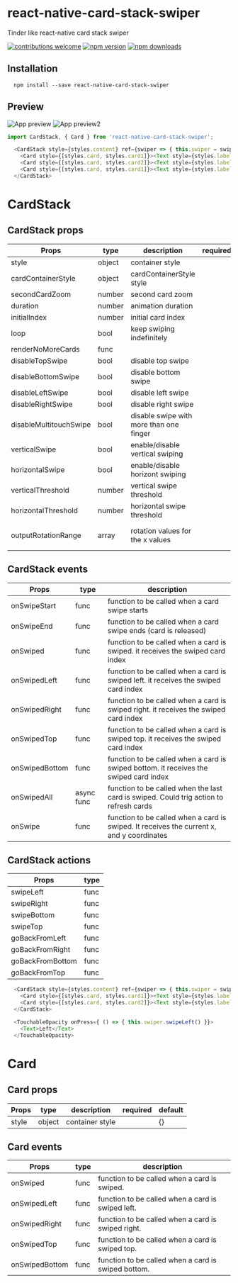 # react-native-card-stack-swiper

Tinder like react-native card stack swiper

[![contributions welcome](https://img.shields.io/badge/contributions-welcome-brightgreen.svg?style=flat)](https://github.com/lhandel/react-native-card-stack-swiper/issues)
[![npm version](https://badge.fury.io/js/react-native-card-stack-swiper.svg)](https://badge.fury.io/js/react-native-card-stack-swiper)
[![npm downloads](https://img.shields.io/npm/dt/react-native-card-stack-swiper.svg)](https://badge.fury.io/js/react-native-card-stack-swiper)

## Installation

```
  npm install --save react-native-card-stack-swiper
```

## Preview

![App preview](/animation.gif)
![App preview2](/animation2.gif)

```javascript
import CardStack, { Card } from 'react-native-card-stack-swiper';
```

```javascript
  <CardStack style={styles.content} ref={swiper => { this.swiper = swiper }}>
    <Card style={[styles.card, styles.card1]}><Text style={styles.label}>A</Text></Card>
    <Card style={[styles.card, styles.card2]}><Text style={styles.label}>B</Text></Card>
    <Card style={[styles.card, styles.card1]}><Text style={styles.label}>C</Text></Card>
  </CardStack>
```

# CardStack

## CardStack props

| Props                  | type   | description                             | required | default                     |
| ---------------------- | ------ | --------------------------------------- | -------- | --------------------------- |
| style                  | object | container style                         |          | {}                          |
| cardContainerStyle     | object | cardContainerStyle style                |          | {}                          |
| secondCardZoom         | number | second card zoom                        |          | 0.95                        |
| duration               | number | animation duration                      |          | 300                         |
| initialIndex           | number | initial card index                      |          | 0                           |
| loop                   | bool   | keep swiping indefinitely               |          | false                       |
| renderNoMoreCards      | func   |                                         |          | false                       |
| disableTopSwipe        | bool   | disable top swipe                       |          | false                       |
| disableBottomSwipe     | bool   | disable bottom swipe                    |          | false                       |
| disableLeftSwipe       | bool   | disable left swipe                      |          | false                       |
| disableRightSwipe      | bool   | disable right swipe                     |          | false                       |
| disableMultitouchSwipe | bool   | disable swipe with more than one finger |          | false                       |
| verticalSwipe          | bool   | enable/disable vertical swiping         |          | true                        |
| horizontalSwipe        | bool   | enable/disable horizont swiping         |          | true                        |
| verticalThreshold      | number | vertical swipe threshold                |          | height/4                    |
| horizontalThreshold    | number | horizontal swipe threshold              |          | width/2                     |
| outputRotationRange    | array  | rotation values for the x values        |          | ['-15deg', '0deg', '15deg'] |

## CardStack events

| Props          | type       | description                                                                               |
| -------------- | ---------- | ----------------------------------------------------------------------------------------- |
| onSwipeStart   | func       | function to be called when a card swipe starts                                            |
| onSwipeEnd     | func       | function to be called when a card swipe ends (card is released)                           |
| onSwiped       | func       | function to be called when a card is swiped. it receives the swiped card index            |
| onSwipedLeft   | func       | function to be called when a card is swiped left. it receives the swiped card index       |
| onSwipedRight  | func       | function to be called when a card is swiped right. it receives the swiped card index      |
| onSwipedTop    | func       | function to be called when a card is swiped top. it receives the swiped card index        |
| onSwipedBottom | func       | function to be called when a card is swiped bottom. it receives the swiped card index     |
| onSwipedAll    | async func | function to be called when the last card is swiped. Could trig action to refresh cards    |
| onSwipe        | func       | function to be called when a card is swiped. It receives the current x, and y coordinates |

## CardStack actions

| Props            | type |
| ---------------- | ---- |
| swipeLeft        | func |
| swipeRight       | func |
| swipeBottom      | func |
| swipeTop         | func |
| goBackFromLeft   | func |
| goBackFromRight  | func |
| goBackFromBottom | func |
| goBackFromTop    | func |

```javascript
  <CardStack style={styles.content} ref={swiper => { this.swiper = swiper }}>
    <Card style={[styles.card, styles.card1]}><Text style={styles.label}>A</Text></Card>
    <Card style={[styles.card, styles.card2]}><Text style={styles.label}>B</Text></Card>
  </CardStack>

  <TouchableOpacity onPress={ () => { this.swiper.swipeLeft() }}>
    <Text>Left</Text>
  </TouchableOpacity>
```

# Card

## Card props

| Props | type   | description     | required | default |
| ----- | ------ | --------------- | -------- | ------- |
| style | object | container style |          | {}      |

## Card events

| Props          | type | description                                         |
| -------------- | ---- | --------------------------------------------------- |
| onSwiped       | func | function to be called when a card is swiped.        |
| onSwipedLeft   | func | function to be called when a card is swiped left.   |
| onSwipedRight  | func | function to be called when a card is swiped right.  |
| onSwipedTop    | func | function to be called when a card is swiped top.    |
| onSwipedBottom | func | function to be called when a card is swiped bottom. |

